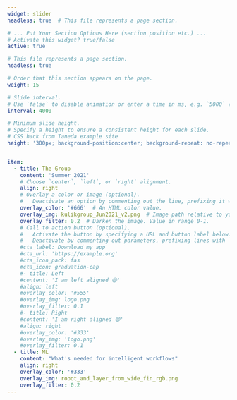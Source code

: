 ```yaml
---
widget: slider
headless: true  # This file represents a page section.

# ... Put Your Section Options Here (section position etc.) ...
# Activate this widget? true/false
active: true

# This file represents a page section.
headless: true

# Order that this section appears on the page.
weight: 15

# Slide interval.
# Use `false` to disable animation or enter a time in ms, e.g. `5000` (5s).
interval: 4000

# Minimum slide height.
# Specify a height to ensure a consistent height for each slide.
# CSS hack from Taneda example site
height: '300px; background-position:center; background-repeat: no-repeat'


item:
  - title: The Group
    content: 'Summer 2021'
    # Choose `center`, `left`, or `right` alignment.
    align: right
    # Overlay a color or image (optional).
    #   Deactivate an option by commenting out the line, prefixing it with `#`.
    overlay_color: '#666'  # An HTML color value.
    overlay_img: kulikgroup_Jun2021_v2.png  # Image path relative to your `assets/media/` folder
    overlay_filter: 0.2  # Darken the image. Value in range 0-1.
    # Call to action button (optional).
    #   Activate the button by specifying a URL and button label below.
    #   Deactivate by commenting out parameters, prefixing lines with `#`.
    #cta_label: Download my app
    #cta_url: 'https://example.org'
    #cta_icon_pack: fas
    #cta_icon: graduation-cap
    #- title: Left
    #content: 'I am left aligned 😄'
    #align: left
    #overlay_color: '#555'
    #overlay_img: logo.png
    #overlay_filter: 0.1
    #- title: Right
    #content: 'I am right aligned 😄'
    #align: right
    #overlay_color: '#333'
    #overlay_img: 'logo.png'
    #overlay_filter: 0.1
  - title: ML
    content: "What's needed for intelligent workflows"
    align: right
    overlay_color: '#333'
    overlay_img: robot_and_layer_from_wide_fin_rgb.png
    overlay_filter: 0.2
---
```

